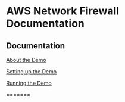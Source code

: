 # AWS Network Firewall Documentation

## Documentation
[About the Demo](documentation/overview.md)

[Setting up the Demo](documentation/deployment.md)

[Running the Demo](documentation/testing.md)


=======


